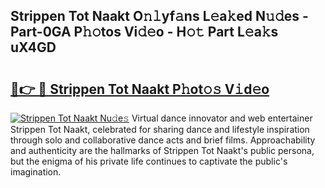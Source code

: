 ## Strippen Tot Naakt O𝚗𝚕yf𝚊ns L𝚎a𝚔ed N𝚞𝚍es - Part-0GA P𝚑𝚘tos Vi𝚍𝚎o - H𝚘𝚝 Part L𝚎a𝚔s uX4GD

# <h2><a href="http://kf800vb.oniu.top/?m=Strippen+Tot+Naakt">🔗👉 🔴 Strippen Tot Naakt P𝚑ot𝚘𝚜 V𝚒d𝚎o</a></h2>

[![Strippen Tot Naakt Nu𝚍e𝚜](https://i.imgur.com/0qMVB7G.gif)](http://kf800vb.oniu.top/?m=Strippen+Tot+Naakt)
Virtual dance innovator and web entertainer Strippen Tot Naakt, celebrated for sharing dance and lifestyle inspiration through solo and collaborative dance acts and brief films. Approachability and authenticity are the hallmarks of Strippen Tot Naakt's public persona, but the enigma of his private life continues to captivate the public's imagination.  
